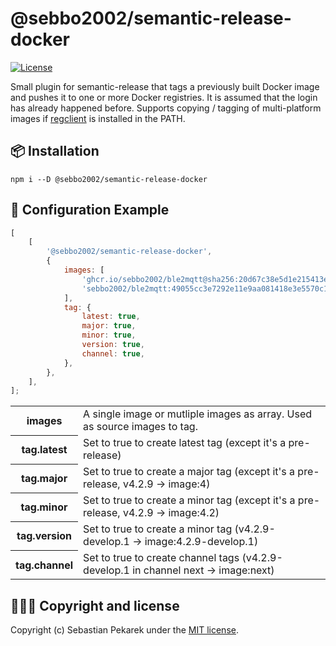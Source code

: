 # @sebbo2002/semantic-release-docker

[![License](https://img.shields.io/badge/license-MIT-blue.svg?style=flat-square)](LICENSE)

Small plugin for semantic-release that tags a previously built Docker image and pushes it to one or more Docker
registries. It is assumed that the login has already happened before. Supports copying / tagging of multi-platform
images if [regclient](https://github.com/regclient/regclient) is installed in the PATH.

## 📦 Installation

    npm i --D @sebbo2002/semantic-release-docker

## 🔧 Configuration Example

```js
[
    [
        '@sebbo2002/semantic-release-docker',
        {
            images: [
                'ghcr.io/sebbo2002/ble2mqtt@sha256:20d67c38e5d1e215413efdca800069998e325669c91a84cba37033866baecc98',
                'sebbo2002/ble2mqtt:49055cc3e7292e11e9aa081418e3e5570c1f163a',
            ],
            tag: {
                latest: true,
                major: true,
                minor: true,
                version: true,
                channel: true,
            },
        },
    ],
];
```

<table>
    <tr>
        <th scope="row">images</td>
        <td>A single image or mutliple images as array. Used as source images to tag.</td>
    </tr>
    <tr>
        <th scope="row">tag.latest</td>
        <td>Set to true to create latest tag (except it's a pre-release)</td>
    </tr>
    <tr>
        <th scope="row">tag.major</td>
        <td>Set to true to create a major tag (except it's a pre-release, v4.2.9 → image:4)</td>
    </tr>
    <tr>
        <th scope="row">tag.minor</td>
        <td>Set to true to create a minor tag (except it's a pre-release, v4.2.9 → image:4.2)</td>
    </tr>
    <tr>
        <th scope="row">tag.version</td>
        <td>Set to true to create a minor tag (v4.2.9-develop.1 → image:4.2.9-develop.1)</td>
    </tr>
    <tr>
        <th scope="row">tag.channel</td>
        <td>Set to true to create channel tags (v4.2.9-develop.1 in channel next → image:next)</td>
    </tr>
</table>

## 🙆🏼‍♂️ Copyright and license

Copyright (c) Sebastian Pekarek under the [MIT license](LICENSE).
